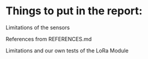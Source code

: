 # Things to put in the report:

Limitations of the sensors

References from REFERENCES.md

Limitations and our own tests of the LoRa Module
